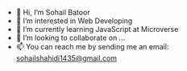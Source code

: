 - 👋 Hi, I’m Sohail Batoor
- 👀 I’m interested in Web Developing
- 🌱 I’m currently learning JavaScript at Microverse
- 💞️ I’m looking to collaborate on ...
- 📫 You can reach me by sending me an email: sohailshahidi1435@gmail.com

<!---
batoorsohail/batoorsohail is a ✨ special ✨ repository because its `README.md` (this file) appears on your GitHub profile.
You can click the Preview link to take a look at your changes.
--->
